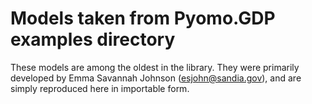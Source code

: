# Models taken from Pyomo.GDP examples directory

These models are among the oldest in the library.
They were primarily developed by Emma Savannah Johnson (esjohn@sandia.gov), and are simply reproduced here in importable form.
